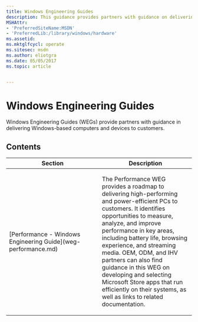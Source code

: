 ```yaml
---
title: Windows Engineering Guides
description: This guidance provides partners with guidance on delivering Windows-based computers and devices to customers.
MSHAttr:
- 'PreferredSiteName:MSDN'
- 'PreferredLib:/library/windows/hardware'
ms.assetid: 
ms.mktglfcycl: operate
ms.sitesec: msdn
ms.author: eliotgra
ms.date: 05/05/2017
ms.topic: article


---
```


# Windows Engineering Guides

Windows Engineering Guides (WEGs) provide partners with guidance in delivering Windows-based computers and devices to customers.


## Contents

<table>
<colgroup>
<col width="50%" />
<col width="50%" />
</colgroup>
<thead>
<tr class="header">
<th>Section</th>
<th>Description</th>
</tr>
</thead>
<tbody>
<tr class="odd">
<td><p>[Performance - Windows Engineering Guide](weg-performance.md)</p></td>
<td><p>The Performance WEG provides a roadmap to delivering high-performing and power-efficient PCs to customers. It identifies opportunities to measure, analyze, and improve performance in key areas, including battery life, browsing experience, and streaming media. OEM, ODM, and IHV partners can also find guidance in this WEG on developing and selecting Microsoft Store apps that run efficiently on their systems, as well as links to related documentation.</p></td>
</tr>
<!--
<tr class="even">
<td><p></p></td>
<td><p></p></td>
</tr>
-->
</tbody>
</table>
